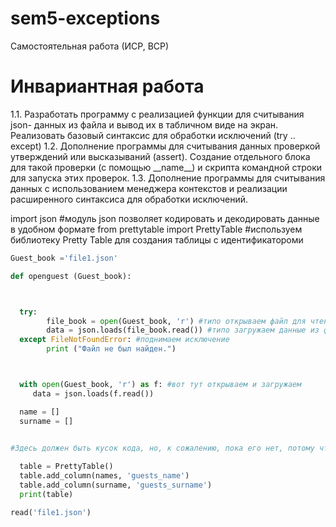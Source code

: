 # sem5-exceptions
Самостоятельная работа (ИСР, ВСР)

<h1>Инвариантная работа</h1>
1.1. Разработать программу с реализацией функции для считывания json- данных из файла и вывод их в табличном виде на экран. Реализовать базовый синтаксис для обработки исключений (try .. except)
1.2. Дополнение программы для считывания данных проверкой утверждений или высказываний (assert). Создание отдельного блока для такой проверки (с помощью __name__) и скрипта командной строки для запуска этих проверок.
1.3. Дополнение программы для считывания данных с использованием менеджера контекстов и реализации расширенного синтаксиса для обработки исключений.

import json #модуль json позволяет кодировать и декодировать данные в удобном формате
from prettytable import PrettyTable #используем библиотеку Pretty Table для создания таблицы с идентификатороми

```python
Guest_book ='file1.json'

def openguest (Guest_book):



  try:
        file_book = open(Guest_book, 'r') #типо открываем файл для чтения
        data = json.loads(file_book.read()) #типо загружаем данные из файла json в data
  except FileNotFoundError: #поднимаем исключение
        print ("Файл не был найден.")



  with open(Guest_book, 'r') as f: #вот тут открываем и загружаем
     data = json.loads(f.read())

  name = []
  surname = []


#Здесь должен быть кусок кода, но, к сожалению, пока его нет, потому что нет идей
  
  table = PrettyTable()
  table.add_column(names, 'guests_name') 
  table.add_column(surname, 'guests_surname')
  print(table)

read('file1.json')
```

